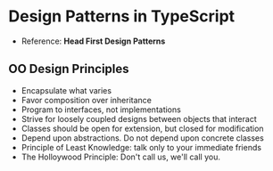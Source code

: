 # Design Patterns in TypeScript

- Reference: **Head First Design Patterns**

## OO Design Principles

- Encapsulate what varies
- Favor composition over inheritance
- Program to interfaces, not implementations
- Strive for loosely coupled designs between objects that interact
- Classes should be open for extension, but closed for modification
- Depend upon abstractions. Do not depend upon concrete classes
- Principle of Least Knowledge: talk only to your immediate friends
- The Holloywood Principle: Don't call us, we'll call you.
